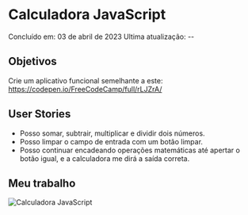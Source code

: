 # Calculadora JavaScript

Concluído em: 03 de abril de 2023
Ultima atualização: --

## Objetivos

Crie um aplicativo funcional semelhante a este: https://codepen.io/FreeCodeCamp/full/rLJZrA/

## User Stories

- Posso somar, subtrair, multiplicar e dividir dois números.
- Posso limpar o campo de entrada com um botão limpar.
- Posso continuar encadeando operações matemáticas até apertar o botão igual, e a calculadora me dirá a saída correta.

## Meu trabalho

![Calculadora JavaScript](https://imgur.com/Xm8mYoQ)
